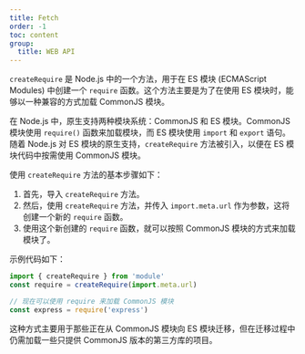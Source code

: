 ```yaml
---
title: Fetch
order: -1
toc: content
group:
  title: WEB API
---
```


`createRequire` 是 Node.js 中的一个方法，用于在 ES 模块 (ECMAScript Modules) 中创建一个 `require` 函数。这个方法主要是为了在使用 ES 模块时，能够以一种兼容的方式加载 CommonJS 模块。

在 Node.js 中，原生支持两种模块系统：CommonJS 和 ES 模块。CommonJS 模块使用 `require()` 函数来加载模块，而 ES 模块使用 `import` 和 `export` 语句。随着 Node.js 对 ES 模块的原生支持，`createRequire` 方法被引入，以便在 ES 模块代码中按需使用 CommonJS 模块。

使用 `createRequire` 方法的基本步骤如下：

1. 首先，导入 `createRequire` 方法。
2. 然后，使用 `createRequire` 方法，并传入 `import.meta.url` 作为参数，这将创建一个新的 `require` 函数。
3. 使用这个新创建的 `require` 函数，就可以按照 CommonJS 模块的方式来加载模块了。

示例代码如下：

```javascript
import { createRequire } from 'module'
const require = createRequire(import.meta.url)

// 现在可以使用 require 来加载 CommonJS 模块
const express = require('express')
```

这种方式主要用于那些正在从 CommonJS 模块向 ES 模块迁移，但在迁移过程中仍需加载一些只提供 CommonJS 版本的第三方库的项目。
